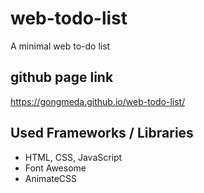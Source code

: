# web-todo-list
A minimal web to-do list

## github page link
<https://gongmeda.github.io/web-todo-list/>

## Used Frameworks / Libraries
- HTML, CSS, JavaScript
- Font Awesome
- AnimateCSS
